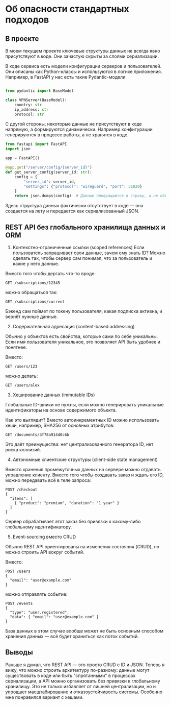 # Об опасности стандартных подходов

## В проекте

В моем текущем проекте ключевые структуры данных не всегда явно присутствуют в коде. Они зачастую скрыты за слоями сериализации.

В коде сервиса есть модели конфигурации серверов и пользователей. Они описаны как Python-классы и используются в логике приложения. Например, в FastAPI у нас есть такие Pydantic-модели:

```python

from pydantic import BaseModel

class VPNServer(BaseModel):
    country: str
    ip_address: str
    protocol: str
```

С другой стороны, некоторые данные не присутствуют в коде напрямую, а формируются динамически. 
Например конфигурации генерируются в процессе работы, а не хранятся в коде.

```python
from fastapi import FastAPI
import json

app = FastAPI()

@app.get("/server/config/{server_id}")
def get_server_config(server_id: str):
    config = {
        "server_id": server_id,
        "settings": {"protocol": "wireguard", "port": 51820}
    }
    return json.dumps(config)  # Данные превращаются в строку, а не объект
```

Здесь структура данных фактически отсутствует в коде — она создается на лету и передается как сериализованный JSON.

## REST API без глобального хранилища данных и ORM

1) Контекстно-ограниченные ссылки (scoped references)
Если пользователь запрашивает свои данные, зачем ему знать ID? Можно сделать так, чтобы сервер сам понимал, что за пользователь и какие у него данные.

Вместо того чтобы дергать что-то вроде:

```http
GET /subscriptions/12345
```

можно обращаться так:

```http
GET /subscriptions/current
```

Бэкенд сам поймет по токену пользователя, какая подписка активна, и вернёт нужные данные.

2) Содержательная адресация (content-based addressing)

Обычно у объектов есть свойства, которые сами по себе уникальны.
Если имя пользователя уникальное, это позволяет API быть удобнее и понятнее.

Вместо:
```http
GET /users/123
```
можно делать:

```http
GET /users/alex
```
3) Хеширование данных (immutable IDs)

Глобальные ID-шники не нужны, если можно генерировать уникальные идентификаторы на основе содержимого объекта.

Как это выглядит?
Вместо автоинкрементных ID можно использовать хеши, например, SHA256 от основных атрибутов:

```http
GET /documents/3f78a914d0c6b
```
Это даёт преимущества: нет централизованного генератора ID, нет риска коллизий.

4) Автономные клиентские структуры (client-side state management)

Вместо хранения промежуточных данных на сервере можно отдавать управление клиенту.
Вместо того чтобы создавать заказ и ждать его ID, можно передавать всё в теле запроса:

```http
POST /checkout
{
  "items": [
    { "product": "premium", "duration": "1 year" }
  ]
}
```
Сервер обрабатывает этот заказ без привязки к какому-либо глобальному идентификатору.

5) Event-sourcing вместо CRUD

Обычно REST API ориентированы на изменения состояния (CRUD), но можно строить API вокруг событий.

Вместо:

```http
POST /users
{
  "email": "user@example.com"
}
```
можно отправлять событие:

```http
POST /events
{
  "type": "user.registered",
  "data": { "email": "user@example.com" }
}
```
База данных в этом случае вообще может не быть основным способом хранения данных — всё будет храниться как поток событий.

## Выводы

Раньше я думал, что REST API — это просто CRUD с ID и JSON. Теперь я вижу, что можно строить архитектуру по-разному: данные могут существовать в коде или быть "спрятанными" в процессах сериализации, а API можно организовать без привязки к глобальному хранилищу. Это не только избавляет от лишней централизации, но и упрощает масштабирование и отказоустойчивость системы. Особенно мне понравился вариант с хешами.